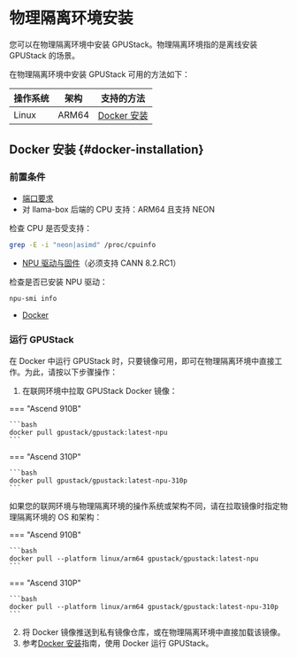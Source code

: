 # 物理隔离环境安装

您可以在物理隔离环境中安装 GPUStack。物理隔离环境指的是离线安装 GPUStack 的场景。

在物理隔离环境中安装 GPUStack 可用的方法如下：

| 操作系统 | 架构  | 支持的方法                         |
| ------- | ----- | ---------------------------------- |
| Linux   | ARM64 | [Docker 安装](#docker-installation) |

## Docker 安装 {#docker-installation}

### 前置条件

- [端口要求](../installation-requirements.md#port-requirements)
- 对 llama-box 后端的 CPU 支持：ARM64 且支持 NEON

检查 CPU 是否受支持：

```bash
grep -E -i "neon|asimd" /proc/cpuinfo
```

- [NPU 驱动与固件](https://www.hiascend.com/hardware/firmware-drivers/community?product=4&model=26&cann=8.2.RC1&driver=Ascend+HDK+25.2.0)（必须支持 CANN 8.2.RC1）

检查是否已安装 NPU 驱动：

```bash
npu-smi info
```

- [Docker](https://docs.docker.com/engine/install/)

### 运行 GPUStack

在 Docker 中运行 GPUStack 时，只要镜像可用，即可在物理隔离环境中直接工作。为此，请按以下步骤操作：

1. 在联网环境中拉取 GPUStack Docker 镜像：

=== "Ascend 910B"

    ```bash
    docker pull gpustack/gpustack:latest-npu
    ```

=== "Ascend 310P"

    ```bash
    docker pull gpustack/gpustack:latest-npu-310p
    ```

如果您的联网环境与物理隔离环境的操作系统或架构不同，请在拉取镜像时指定物理隔离环境的 OS 和架构：

=== "Ascend 910B"

    ```bash
    docker pull --platform linux/arm64 gpustack/gpustack:latest-npu
    ```

=== "Ascend 310P"

    ```bash
    docker pull --platform linux/arm64 gpustack/gpustack:latest-npu-310p
    ```

2. 将 Docker 镜像推送到私有镜像仓库，或在物理隔离环境中直接加载该镜像。
3. 参考[Docker 安装](online-installation.md#docker-installation)指南，使用 Docker 运行 GPUStack。